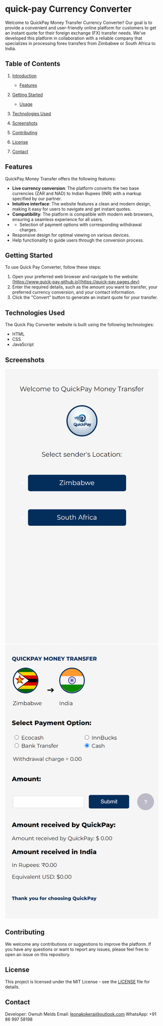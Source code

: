 # quick-pay Currency Converter

Welcome to QuickPay Money Transfer Currency Converter! Our goal is to provide a convenient and user-friendly online platform for customers to get an instant quote for their foreign exchange (FX) transfer needs. We've developed this platform in collaboration with a reliable company that specializes in processing forex transfers from Zimbabwe or South Africa to India.

## Table of Contents

1. [Introduction](#quick-pay-currency-converter)
   - [Features](#features)
  
2. [Getting Started](#getting-started)
   - [Usage](#usage)
  
3. [Technologies Used](#technologies-used)
  
4. [Screenshots](#screenshots)
  
5. [Contributing](#contributing)
  
6. [License](#license)
  
7. [Contact](#contact)

## Features

QuickPay Money Transfer offers the following features:

- **Live currency conversion**: The platform converts the two base currencies (ZAR and NAD) to Indian Rupees (INR) with a markup specified by our partner.
- **Intuitive interface**: The website features a clean and modern design, making it easy for users to navigate and get instant quotes.
- **Compatibility**: The platform is compatible with modern web browsers, ensuring a seamless experience for all users.
- - Selection of payment options with corresponding withdrawal charges.
- Responsive design for optimal viewing on various devices.
- Help functionality to guide users through the conversion process.

## Getting Started

To use Quick Pay Converter, follow these steps:

1. Open your preferred web browser and navigate to the website: [https://www.quick-pay.github.io](https://quick-pay.pages.dev)
2. Enter the required details, such as the amount you want to transfer, your preferred currency conversion, and your contact information.
3. Click the "Convert" button to generate an instant quote for your transfer.

## Technologies Used

The Quick Pay Converter website is built using the following technologies:

- HTML
- CSS
- JavaScript

## Screenshots

![Welcome page](./index.png)
![Get quote page](./zimshot.png)

## Contributing

We welcome any contributions or suggestions to improve the platform. If you have any questions or want to report any issues, please feel free to open an issue on this repository.

## License

This project is licensed under the MIT License - see the [LICENSE](LICENSE) file for details.

## Contact
Developer: Ownuh Melds
Email: leonakokerai@outlook.com
WhatsApp: +91 86 997 58198
